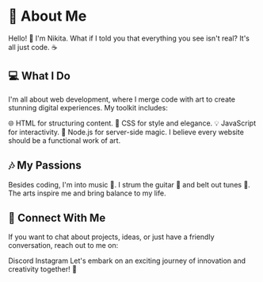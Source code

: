 # 🚀 About Me
Hello! 👋 I'm Nikita. What if I told you that everything you see isn't real? It's all just code. ☕

## 💻 What I Do
I'm all about web development, where I merge code with art to create stunning digital experiences. My toolkit includes:

🌐 HTML for structuring content.
🎨 CSS for style and elegance.
💡 JavaScript for interactivity.
🚀 Node.js for server-side magic.
I believe every website should be a functional work of art.

## 🎶 My Passions
Besides coding, I'm into music 🎵. I strum the guitar 🎸 and belt out tunes 🎤. The arts inspire me and bring balance to my life.

## 🌟 Connect With Me
If you want to chat about projects, ideas, or just have a friendly conversation, reach out to me on:

Discord
Instagram
Let's embark on an exciting journey of innovation and creativity together! 🌟
